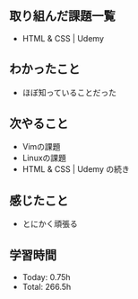 ## 取り組んだ課題一覧
- HTML & CSS | Udemy
## わかったこと
- ほぼ知っていることだった
## 次やること
- Vimの課題
- Linuxの課題
- HTML & CSS | Udemy の続き
## 感じたこと
- とにかく頑張る
## 学習時間
- Today: 0.75h
- Total: 266.5h
